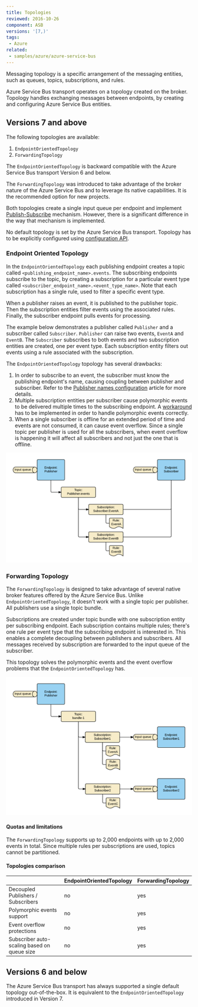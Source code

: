 ```yaml
---
title: Topologies
reviewed: 2016-10-26
component: ASB
versions: '[7,)'
tags:
 - Azure
related:
 - samples/azure/azure-service-bus
---
```


Messaging topology is a specific arrangement of the messaging entities, such as queues, topics, subscriptions, and rules.

Azure Service Bus transport operates on a topology created on the broker. Topology handles exchanging messages between endpoints, by creating and configuring Azure Service Bus entities.


## Versions 7 and above

The following topologies are available:

 1. `EndpointOrientedTopology`
 1. `ForwardingTopology`

The `EndpointOrientedTopology` is backward compatible with the Azure Service Bus transport Version 6 and below.

The `ForwardingTopology` was introduced to take advantage of the broker nature of the Azure Service Bus and to leverage its native capabilities. It is the recommended option for new projects.

Both topologies create a single input queue per endpoint and implement [Publish-Subscribe](/nservicebus/messaging/publish-subscribe/) mechanism. However, there is a significant difference in the way that mechanism is implemented.

No default topology is set by the Azure Service Bus transport. Topology has to be explicitly configured using [configuration API](/nservicebus/azure-service-bus/configuration/full.md).


### Endpoint Oriented Topology

In the `EndpointOrientedTopology` each publishing endpoint creates a topic called `<publishing_endpoint_name>.events`. The subscribing endpoints subscribe to the topic, by creating a subscription for a particular event type called `<subscriber_endpoint_name>.<event_type_name>`. Note that each subscription has a single rule, used to filter a specific event type.

When a publisher raises an event, it is published to the publisher topic. Then the subscription entities filter events using the associated rules. Finally, the subscriber endpoint pulls events for processing.

The example below demonstrates a publisher called `Publisher` and a subscriber called `Subscriber`. `Publisher` can raise two events, `EventA` and `EventB`. The `Subscriber` subscribes to both events and two subscription entities are created, one per event type. Each subscription entity filters out events using a rule associated with the subscription.

The `EndpointOrientedTopology` topology has several drawbacks:

 1. In order to subscribe to an event, the subscriber must know the publishing endpoint's name, causing coupling between publisher and subscriber. Refer to the [Publisher names configuration](/nservicebus/azure-service-bus/publisher-names-configuration.md) article for more details.
 1. Multiple subscription entities per subscriber cause polymorphic events to be delivered multiple times to the subscribing endpoint. A [workaround](/samples/azure/polymorphic-events-asb/) has to be implemented in order to handle polymorphic events correctly.
 1. When a single subscriber is offline for an extended period of time and events are not consumed, it can cause event overflow. Since a single topic per publisher is used for all the subscribers, when event overflow is happening it will affect all subscribers and not just the one that is offline.

![EndpointOrientedTopology](endpoint-oriented-topology.png "width=500")


### Forwarding Topology

The `ForwardingTopology` is designed to take advantage of several native broker features offered by the Azure Service Bus. Unlike `EndpointOrientedTopology`, it doesn't work with a single topic per publisher. All publishers use a single topic bundle.

Subscriptions are created under topic bundle with one subscription entity per subscribing endpoint. Each subscription contains multiple rules; there's one rule per event type that the subscribing endpoint is interested in. This enables a complete decoupling between publishers and subscribers. All messages received by subscription are forwarded to the input queue of the subscriber.

This topology solves the polymorphic events and the event overflow problems that the `EndpointOrientedTopology` has.

![ForwardingTopology](forwarding-topology.png "width=500")


#### Quotas and limitations

The `ForwardingTopology` supports up to 2,000 endpoints with up to 2,000 events in total. Since multiple rules per subscriptions are used, topics cannot be partitioned.


#### Topologies comparison

|                                             | EndpointOrientedTopology  | ForwardingTopology |
|---------------------------------------------|---------------------------|--------------------|
| Decoupled Publishers / Subscribers          | no                        | yes                |
| Polymorphic events support                  | no                        | yes                |
| Event overflow protections                  | no                        | yes                |
| Subscriber auto-scaling based on queue size | no                        | yes                |


## Versions 6 and below

The Azure Service Bus transport has always supported a single default topology out-of-the-box. It is equivalent to the `EndpointOrientedTopology` introduced in Version 7.